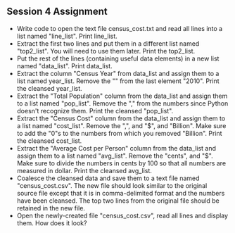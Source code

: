 ## Session 4 Assignment

- Write code to open the text file census_cost.txt and read all lines into a list named "line_list". Print line_list.
- Extract the first two lines and put them in a different list named "top2_list". You will need to use them later. Print the top2_list.
- Put the rest of the lines (containing useful data elements) in a new list named "data_list". Print data_list.
- Extract the column "Census Year" from data_list and assign them to a list named year_list. Remove the "" from the last element "2010". Print the cleansed year_list.
- Extract the "Total Population" column from the data_list and assign them to a list named "pop_list". Remove the "," from the numbers since Python doesn't recognize them. Print the cleansed "pop_list".
- Extract the "Census Cost" column from the data_list and assign them to a list named "cost_list". Remove the ",", and "$", and "Billion". Make sure to add the "0"s to the numbers from which you removed "Billion". Print the cleansed cost_list.
- Extract the "Average Cost per Person" column from the data_list and assign them to a list named "avg_list". Remove the "cents", and "$". Make sure to divide the numbers in cents by 100 so that all numbers are measured in dollar. Print the cleansed avg_list.
- Coalesce the cleansed data and save them to a text file named "census_cost.csv". The new file should look similar to the original source file except that it is in comma-delimited format and the numbers have been cleansed. The top two lines from the original file should be retained in the new file.
- Open the newly-created file "census_cost.csv", read all lines and display them. How does it look?
